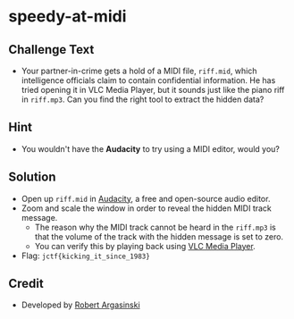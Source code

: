 # speedy-at-midi

## Challenge Text
* Your partner-in-crime gets a hold of a MIDI file, `riff.mid`, which intelligence officials claim to contain confidential information.  He has tried opening it in VLC Media Player, but it sounds just like the piano riff in `riff.mp3`.  Can you find the right tool to extract the hidden data? 

## Hint
* You wouldn't have the __Audacity__ to try using a MIDI editor, would you?

## Solution
* Open up `riff.mid` in [Audacity](https://www.audacityteam.org/), a free and open-source audio editor.
* Zoom and scale the window in order to reveal the hidden MIDI track message.
    * The reason why the MIDI track cannot be heard in the `riff.mp3` is that the volume of the track with the hidden message is set to zero.
    * You can verify this by playing back using [VLC Media Player](https://www.videolan.org/).
* Flag: `jctf{kicking_it_since_1983}`

## Credit
* Developed by [Robert Argasinski](https://github.com/ra536)